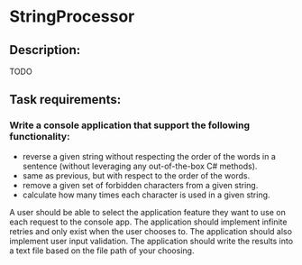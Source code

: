 # StringProcessor
## Description:

TODO

## Task requirements:

### Write a console application that support the following functionality:
- reverse a given string without respecting the order of the words in a sentence (without leveraging any out-of-the-box C# methods).
- same as previous, but with respect to the order of the words.
- remove a given set of forbidden characters from a given string.
- calculate how many times each character is used in a given string.

A user should be able to select the application feature they want to use on each request to the console app. The application should implement infinite retries and only exist when the user chooses to. The application should also implement user input validation. The application should write the results into a text file based on the file path of your choosing. 
